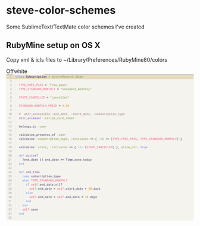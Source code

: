 # steve-color-schemes
Some SublimeText/TextMate color schemes I've created

## RubyMine setup on OS X

Copy xml & icls files to ~/Library/Preferences/RubyMine80/colors

Offwhite
![Offwhite](https://github.com/stevejackson/steve-color-schemes/raw/master/Offwhite.png)
